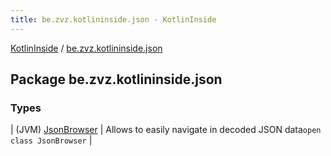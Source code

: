 ```yaml
---
title: be.zvz.kotlininside.json - KotlinInside
---
```


[KotlinInside](../index.html) / [be.zvz.kotlininside.json](./index.html)

## Package be.zvz.kotlininside.json

### Types

| (JVM) [JsonBrowser](-json-browser/index.html) | Allows to easily navigate in decoded JSON data`open class JsonBrowser` |

